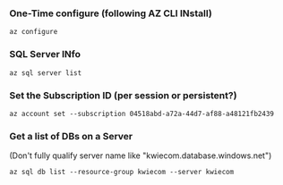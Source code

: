 ### One-Time configure (following AZ CLI INstall)
`az configure`


### SQL Server INfo
`az sql server list`

### Set the Subscription ID (per session or persistent?)
`az account set --subscription 04518abd-a72a-44d7-af88-a48121fb2439`

### Get a list of DBs on a Server
(Don't fully qualify server name like "kwiecom.database.windows.net")

`az sql db list --resource-group kwiecom --server kwiecom`
